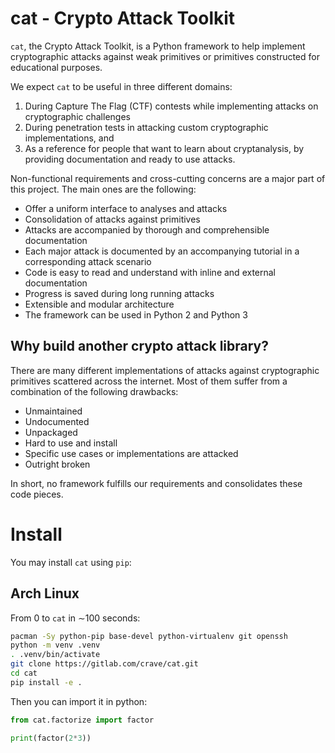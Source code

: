 # cat - Crypto Attack Toolkit

`cat`, the Crypto Attack Toolkit, is a Python framework to help implement cryptographic attacks against weak primitives or primitives constructed for educational purposes.

We expect `cat` to be useful in three different domains:

1. During Capture The Flag (CTF) contests while implementing attacks on cryptographic challenges
2. During penetration tests in attacking custom cryptographic implementations, and
3. As a reference for people that want to learn about cryptanalysis, by providing documentation and ready to use attacks.

Non-functional requirements and cross-cutting concerns are a major part of this project.
The main ones are the following:

* Offer a uniform interface to analyses and attacks
* Consolidation of attacks against primitives
* Attacks are accompanied by thorough and comprehensible documentation
* Each major attack is documented by an accompanying tutorial in a corresponding attack scenario
* Code is easy to read and understand with inline and external documentation
* Progress is saved during long running attacks
* Extensible and modular architecture
* The framework can be used in Python 2 and Python 3

## Why build another crypto attack library?

There are many different implementations of attacks against cryptographic primitives scattered across the internet.
Most of them suffer from a combination of the following drawbacks:

* Unmaintained
* Undocumented
* Unpackaged
* Hard to use and install
* Specific use cases or implementations are attacked
* Outright broken

In short, no framework fulfills our requirements and consolidates these code pieces.

# Install

You may install `cat` using `pip`:

## Arch Linux

From 0 to `cat` in $\sim$100 seconds:

```bash
pacman -Sy python-pip base-devel python-virtualenv git openssh
python -m venv .venv
. .venv/bin/activate
git clone https://gitlab.com/crave/cat.git
cd cat
pip install -e .
```

Then you can import it in python:

```python
from cat.factorize import factor

print(factor(2*3))
```
